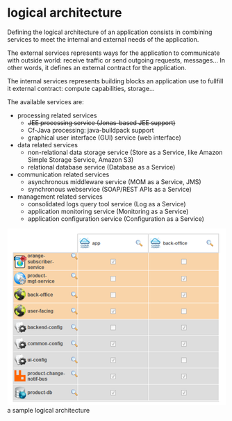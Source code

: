 # logical architecture

Defining the logical architecture of an application consists in combining services to meet the internal and external needs of the application.

The external services represents ways for the application to communicate with outside world: receive traffic or send outgoing requests, messages... In other words, it defines an external contract for the application.

The internal services represents building blocks an application use to fullfill it external contract: compute capabilities, storage... 

The available services are:

* processing related services
    * ~~JEE processing service (Jonas-based JEE support)~~
    * Cf-Java processing: java-buildpack support 
    * graphical user interface (GUI) service (web interface)
* data related services
    * non-relational data storage service (Store as a Service, like Amazon Simple Storage Service, Amazon S3)
    * relational database service (Database as a Service)
* communication related services
    * asynchronous middleware service (MOM as a Service, JMS)
    * synchronous webservice (SOAP/REST APIs as a Service)
* management related services
    * consolidated logs query tool service (Log as a Service)
    * application monitoring service (Monitoring as a Service)
    * application configuration service (Configuration as a Service)

![a sample logical architecture](sample_logical_architecture.png)
a sample logical architecture